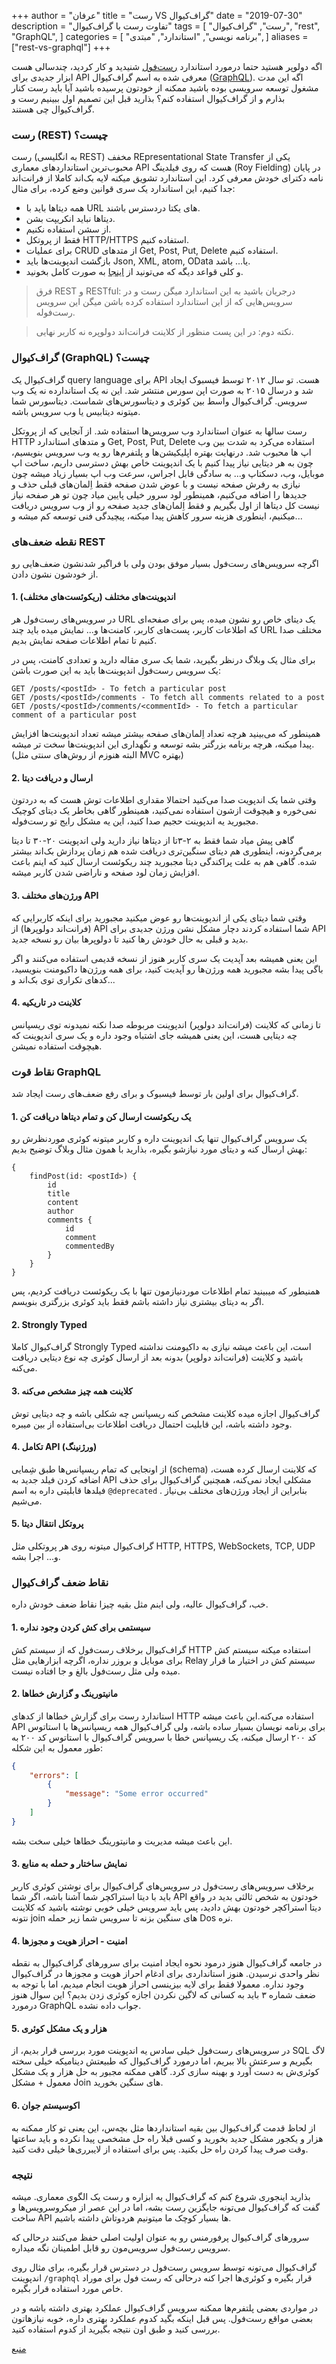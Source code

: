 +++
author = "عرفان"
title = "رست VS گراف‌کیوال"
date = "2019-07-30"
description = "تفاوت رست با گراف‌کیوال"
tags = [
    "رست",
    "گراف‌کیوال",
    "rest",
    "GraphQL",
]
categories = [
    "برنامه نویسی",
    "استاندارد",
    "مبتدی",
]
aliases = ["rest-vs-graphql"]
+++

اگه دولوپر هستید حتما درمورد استاندارد [رست‌فول](https://www.restapitutorial.com/) شنیدید و کار کردید، چندسالی هست ابزار جدیدی برای API معرفی شده به اسم گراف‌کیوال ([GraphQL](https://graphql.org/)). اگه این مدت مشغول توسعه سرویسی بوده باشید ممکنه از خودتون پرسیده باشید آیا باید رست کنار بذارم و از گراف‌کیوال استفاده کنم؟ بذارید قبل این تصمیم اول ببینیم رست و گراف‌کیوال چی هستند.

### رست‌ (REST) چیست؟
رست (به انگلیسی REST) مخفف REpresentational State Transfer یکی از محبوب‌ترین استانداردهای معماری API هست که روی فیلدینگ (Roy Fielding) در پایان نامه دکترای خودش معرفی کرد. این استاندارد تشویق میکنه لایه بک‌اند کاملا از فرانت‌اند جدا کنیم، این استاندارد یک سری قوانین وضع کرده، برای مثال:
- همه دیتاها باید با URL های یکتا دردسترس باشند.
- دیتاها نباید انکریپت بشن.
- از سشن استفاده نکنیم.
- فقط از پروتکل HTTP/HTTPS استفاده کنیم.
- برای عملیات CRUD از متدهای Get, Post, Put, Delete استفاده کنیم.
- بازگشت اندپوینت‌ها باید Json, XML, atom, OData یا... باشد.
- و کلی قواعد دیگه که می‌تونید از [اینجا](https://www.restapitutorial.com/) به صورت کامل بخونید.

> فرق REST و RESTful: درجریان باشید به این استاندارد میگن رست و در سرویس‌هایی که از این استاندارد استفاده کرده باشن میگن این سرویس رست‌فوله.

> نکته دوم: در این پست منظور از کلاینت فرانت‌اند دولوپره نه کاربر نهایی.

### گراف‌کیوال (GraphQL) چیست؟ 
گراف‌کیوال یک query language برای API هست. تو سال ۲۰۱۲ توسط فیسبوک ایجاد شد و درسال ۲۰۱۵ به صورت اپن سورس منتشر شد. این نه یک استاندارده نه یک وب سرویس. گراف‌کیوال واسط بین کوئری و دیتاسورس‌های شماست. دیتاسورس شما میتونه دیتابیس یا وب سرویس باشه.

رست سالها به عنوان استاندارد وب سرویس‌ها استفاده شد. از آنجایی که از پروتکل HTTP و متدهای استاندارد Get, Post, Put, Delete استفاده می‌کرد به شدت بین وب اپ ها محبوب شد. درنهایت بهتره اپلیکیشن‌ها و پلتفرم‌ها رو یه وب سرویس بنویسیم، چون به هر دیتایی نیاز پیدا کنیم با یک اندپوینت خاص بهش دسترسی داریم، ساخت اپ موبایل، وب، دسکتاپ و... به سادگی قابل اجراس، سرعت وب اپ بسیار زیاد میشه چون نیازی به رفرش صفحه نیست و با عوض شدن صفحه فقط اِلمان‌های قبلی حذف و جدیدها را اضافه می‌کنیم، همینطور لود سرور خیلی پایین میاد چون تو هر صفحه نیاز نیست کل دیتاها از اول بگیریم و فقط اِلمان‌های جدید صفحه رو از وب سرویس دریافت میکنیم، اینطوری هزینه سرور کاهش پیدا میکنه، پیچیدگی فنی توسعه کم میشه و...

### نقطه ضعف‌های REST 
اگرچه سرویس‌های رست‌فول بسیار موفق بودن ولی با فراگیر شدنشون ضعف‌هایی رو از خودشون نشون دادن.

#### 1. اندپوینت‌های مختلف (ریکوئست‌های مختلف)
در سرویس‌های رست‌فول هر URL یک دیتای خاص رو نشون میده، پس برای صفحه‌ای که اطلاعات کاربر، پست‌های کاربر، کامنت‌ها و... نمایش میده باید چند URL مختلف صدا کنیم تا تمام اطلاعات صفحه نمایش بدیم.

برای مثال یک وبلاگ درنظر بگیرید، شما یک سری مقاله دارید و تعدادی کامنت، پس در یک سرویس رست‌فول اندپوینت‌ها باید به این صورت باشن:

```
GET /posts/<postId> - To fetch a particular post
GET /posts/<postId>/comments - To fetch all comments related to a post
GET /posts/<postId>/comments/<commentId> - To fetch a particular comment of a particular post
```

   همینطور که می‌بینید هرچه تعداد اِلمان‌های صفحه بیشتر میشه تعداد اندپوینت‌ها افزایش پیدا میکنه، هرچه برنامه بزرگتر بشه توسعه و نگهداری این اندپوینت‌ها سخت تر میشه. (البته هنوزم از روش‌های سنتی مثل MVC بهتره)

#### 2. ارسال و دریافت دیتا
وقتی شما یک اندپویت صدا می‌کنید احتمالا مقداری اطلاعات توش هست که به دردتون نمی‌خوره و هیچوقت ازشون استفاده نمی‌کنید، همینطور گاهی بخاطر یک دیتای کوچیک مجبورید یه اندپوینت حجیم صدا کنید، این یه مشکل رایج تو رست‌‌فوله.

گاهی پیش میاد شما فقط به ۲-۳تا از دیتاها نیاز دارید ولی اندپوینت ۲۰-۳۰ تا دیتا برمی‌گردونه، اینطوری هم دیتای سنگین‌تری دریافت شده هم زمان پردازش بک‌اند بیشتر شده. گاهی هم به علت پراکندگی دیتا مجبورید چند ریکوئست ارسال کنید که اینم باعث افزایش زمان لود صفحه و ناراضی شدن کاربر میشه.

#### 3. ورژن‌های مختلف API
وقتی شما دیتای یکی از اندپوینت‌ها رو عوض میکنید مجبورید برای اینکه کاربرایی که (فرانت‌اند دولوپرها) از API شما استفاده کردند دچار مشکل نشن ورژن جدیدی برای API بدید و قبلی به حال خودش رها کنید تا دولوپرها بیان رو نسخه جدید.

این یعنی همیشه بعد آپدیت یک سری کاربر هنوز از نسخه قدیمی استفاده می‌کنند و اگر باگی پیدا بشه مجبورید همه ورژن‌ها رو آپدیت کنید، برای همه ورژن‌ها داکیومنت بنویسید، کدهای تکراری توی بک‌اند و...

#### 4. کلاینت در تاریکیه
تا زمانی که کلاینت (فرانت‌اند دولوپر) اندپوینت مربوطه صدا نکنه نمیدونه توی ریسپانس چه دیتایی هست، این یعنی همیشه جای اشتباه وجود داره و یک سری اندپوینت که هیچوقت استفاده نمیشن.

### نقاط قوت GraphQL
گراف‌کیوال برای اولین بار توسط فیسبوک و برای رفع ضعف‌های رست ایجاد شد.

#### 1. یک ریکوئست ارسال کن و تمام دیتاها دریافت کن
یک سرویس گراف‌کیوال تنها یک اندپوینت داره و کاربر میتونه کوئری موردنظرش رو بهش ارسال کنه و دیتای مورد نیازشو بگیره، بذارید با همون مثال وبلاگ توضیح بدیم:
```
{
    findPost(id: <postId>) {
        id
        title
        content
        author
        comments {
            id
            comment
            commentedBy
        }
    }
}
```
همنیطور که میبینید تمام اطلاعات موردنیازمون تنها با یک ریکوئست دریافت کردیم، پس اگر به دیتای بیشتری نیاز داشته باشم فقط باید کوئری بزرگتری بنویسم.

#### 2. Strongly Typed
گراف‌کیوال کاملا Strongly Typed است، این باعث میشه نیازی به داکیومنت نداشته باشید و کلاینت (فرانت‌اند دولوپر) بدونه بعد از ارسال کوئری چه نوع دیتایی دریافت می‌کنه.

#### 3. کلاینت همه چیز مشخص می‌کنه
گراف‌کیوال اجازه میده کلاینت مشخص کنه ریسپانس چه شکلی باشه و چه دیتایی توش وجود داشته باشه، این قابلیت احتمال دریافت اطلاعات بی‌استفاده از بین میبره.

#### 4. تکامل API (ورژنینگ)
از اونجایی که تمام ریسپانس‌ها طبق شِمایی (schema) که کلاینت ارسال کرده هست، اضافه کردن فیلد جدید به API مشکلی ایجاد نمی‌کنه، همچنین گراف‌کیوال برای حذف فیلدها قابلیتی داره به اسم `@deprecated` . بنابراین از ایجاد ورژن‌های مختلف بی‌نیاز می‌شیم.

#### 5. پروتکل انتقال دیتا
گراف‌کیوال میتونه روی هر پروتکلی مثل HTTP, HTTPS, WebSockets, TCP, UDP و... اجرا بشه.

### نقاط ضعف گراف‌کیوال
خب، گراف‌کیوال عالیه، ولی اینم مثل بقیه چیزا نقاط ضعف خودش داره.

#### 1. سیستمی برای کش کردن وجود نداره
گراف‌کیوال برخلاف رست‌فول که از سیستم کش HTTP استفاده میکنه سیستم کش برای موبایل و بروزر نداره، اگرچه ابزارهایی مثل Relay سیستم کش در اختیار ما قرار میده ولی مثل رست‌فول بالغ و جا افتاده نیست.

#### 2. مانیتورینگ و گزارش خطاها
استاندارد رست برای گزارش خطاها از کدهای HTTP استفاده می‌کنه.این باعث میشه API برای برنامه نویسان بسیار ساده باشه، ولی گراف‌کیوال همه ریسپانس‌ها با استاتوس کد ۲۰۰ ارسال میکنه، یک ریسپانس خطا با سرویس گراف‌کیوال با استاتوس کد ۲۰۰ به طور معمول به این شکله:
```json
{
    "errors": [
        { 
            "message": "Some error occurred"
        }
    ]
}
```
این باعث میشه مدیریت و مانیتورینگ خطاها خیلی سخت بشه.

#### 3. نمایش ساختار و حمله به منابع
برخلاف سرویس‌های رست‌فول در سرویس‌های گراف‌کیوال برای نوشتن کوئری کاربر باید با دیتا استراکچر شما آشنا باشه، اگر شما API خودتون به شخص ثالثی بدید در واقع دیتا استراکچر خودتون بهش دادید، پس باید سرویس خیلی خوبی نوشته باشید که کلاینت نتونه join های سنگین بزنه تا سرویس شما زیر حمله Dos نره.

#### 4. امنیت - احراز هویت و مجوزها
در جامعه گراف‌کیوال هنوز درمود نحوه ایجاد امنیت برای سرورهای گراف‌کیوال به نقطه نظر واحدی نرسیدن. هنوز استانداردی برای ادغام احراز هویت و مجوزها در گراف‌کیوال وجود نداره. معمولا فقط برای لایه بیزینسی احراز هویت انجام میدیم، اما با توجه به ضعف شماره ۳ باید به کسانی که لاگین نکردن اجازه کوئری زدن بدیم؟ این سوال هنوز درمورد GraphQL جواب داده نشده.

#### 5. هزار و یک مشکل کوئری
در سرویس‌های رست‌فول خیلی سادس یه اندپوینت مورد بررسی قرار بدیم، از SQL لاگ بگیریم و سرعتش بالا ببریم، اما درمورد گراف‌کیوال که طبیعتش دینامیکه خیلی سخته کوئری‌ش به دست آورد و بهینه سازی کرد. گاهی ممکنه مجبور به حل هزار و یک مشکل معمول + مشکل Join های سنگین بخورید.

#### 6. اکوسیستم جوان
از لحاظ قدمت گراف‌کیوال بین بقیه استانداردها مثل بچه‌س، این یعنی تو کار ممکنه به هزار و یکجور مشکل جدید بخورید و کسی قبلا راه حل مشخصی پیدا نکرده و باید ساعتها وقت صرف پیدا کردن راه حل بکنید. پس برای استفاده از لایبرری‌ها خیلی دقت کنید.

### نتیجه
بذارید اینجوری شروع کنم که گراف‌کیوال یه ابزاره و رست یک الگوی معماری. میشه گفت که گراف‌کیوال می‌تونه جایگزین رست بشه، اما در این عصر از میکروسرویس‌ها و ساخت API ها بسیار کوچک ما میتونیم هردوتاش داشته باشیم.

سرورهای گراف‌کیوال پرفورمنس رو به عنوان اولیت اصلی حفظ می‌کنند درحالی که سرویس رست‌فول سرویس‌مون رو قابل اطمینان نگه میداره.

گراف‌کیوال می‌تونه توسط سرویس رست‌فول در دسترس قرار بگیره، برای مثال روی اندپوینت `/graphql` قرار بگیره و کوئری‌ها اجرا کنه درحالی که رست فول برای موراد خاص مورد استفاده قرار بگیره.

در مواردی بعضی پلتفرم‌ها ممکنه سرویس گراف‌کیوال عملکرد بهتری داشته باشه و در بعضی مواقع رست‌فول. پس قبل اینکه بگید کدوم عملکرد بهتری داره، خوبه نیازهاتون بررسی کنید و طبق اون نتیجه بگیرید از کدوم استفاده کنید.

[منبع](https://dev.to/sadarshannaiynar/graphql-or-rest-what-should-i-use-38mj)


